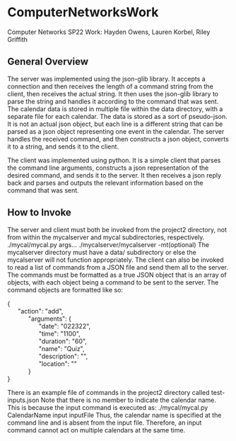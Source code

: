 # ComputerNetworksWork
Computer Networks SP22 Work: Hayden Owens, Lauren Korbel, Riley Griffith

## General Overview
The server was implemented using the json-glib library. It accepts a connection and then receives the length of a command string
from the client, then receives the actual string. It then uses the json-glib library to parse the string and handles it according
to the command that was sent. The calendar data is stored in multiple file within the data directory, with a separate file for
each calendar. The data is stored as a sort of pseudo-json. It is not an actual json object, but each line is a different string
that can be parsed as a json object representing one event in the calendar. The server handles the received command, and then
constructs a json object, converts it to a string, and sends it to the client.

The client was implemented using python. It is a simple client that parses the command line arguments, constructs a json
representation of the desired command, and sends it to the server. It then receives a json reply back and parses and 
outputs the relevant information based on the command that was sent.

## How to Invoke
The server and client must both be invoked from the project2 directory, not from within the mycalserver and mycal subdirectories,
respectively. 
      ./mycal/mycal.py args...
      ./mycalserver/mycalserver -mt(optional)
The mycalserver directory must have a data/ subdirectory or else the mycalserver will not function appropriately.
The client can also be invoked to read a list of commands from a JSON file and send them all to the server. The commands must
be formatted as a true JSON object that is an array of objects, with each object being a command to be sent to the server.
The command objects are formatted like so:

{ <br />
&nbsp;&nbsp;&nbsp;&nbsp;&nbsp;&nbsp;"action": "add", <br />
&nbsp;&nbsp;&nbsp;&nbsp;&nbsp;&nbsp;&nbsp;&nbsp;&nbsp;&nbsp;&nbsp;&nbsp;"arguments": { <br />
&nbsp;&nbsp;&nbsp;&nbsp;&nbsp;&nbsp;&nbsp;&nbsp;&nbsp;&nbsp;&nbsp;&nbsp;&nbsp;&nbsp;&nbsp;&nbsp;&nbsp;&nbsp;"date": "022322", <br />
&nbsp;&nbsp;&nbsp;&nbsp;&nbsp;&nbsp;&nbsp;&nbsp;&nbsp;&nbsp;&nbsp;&nbsp;&nbsp;&nbsp;&nbsp;&nbsp;&nbsp;&nbsp;"time": "1100", <br />
&nbsp;&nbsp;&nbsp;&nbsp;&nbsp;&nbsp;&nbsp;&nbsp;&nbsp;&nbsp;&nbsp;&nbsp;&nbsp;&nbsp;&nbsp;&nbsp;&nbsp;&nbsp;"duration": "60", <br />
&nbsp;&nbsp;&nbsp;&nbsp;&nbsp;&nbsp;&nbsp;&nbsp;&nbsp;&nbsp;&nbsp;&nbsp;&nbsp;&nbsp;&nbsp;&nbsp;&nbsp;&nbsp;"name": "Quiz", <br />
&nbsp;&nbsp;&nbsp;&nbsp;&nbsp;&nbsp;&nbsp;&nbsp;&nbsp;&nbsp;&nbsp;&nbsp;&nbsp;&nbsp;&nbsp;&nbsp;&nbsp;&nbsp;"description": "", <br />
&nbsp;&nbsp;&nbsp;&nbsp;&nbsp;&nbsp;&nbsp;&nbsp;&nbsp;&nbsp;&nbsp;&nbsp;&nbsp;&nbsp;&nbsp;&nbsp;&nbsp;&nbsp;"location": "" <br />
&nbsp;&nbsp;&nbsp;&nbsp;&nbsp;&nbsp;&nbsp;&nbsp;&nbsp;&nbsp;&nbsp;&nbsp;} <br />
} <br />

There is an example file of commands in the project2 directory called test-inputs.json
Note that there is no member to indicate the calendar name. This is because the input command is executed as: 
        ./mycal/mycal.py CalendarName input inputFile
Thus, the calendar name is specified at the command line and is absent from the input file. Therefore, an input command cannot
act on multiple calendars at the same time.
